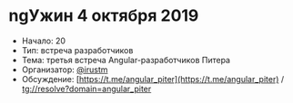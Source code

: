 # ngУжин 4 октября 2019

- Начало: 20
- Тип: встреча разработчиков
- Тема: третья встреча Angular-разработчиков Питера
- Организатор: [@irustm](https://github.com/irustm)
- Обсуждение: [https://t.me/angular_piter](https://t.me/angular_piter) /  [tg://resolve?domain=angular_piter](tg://resolve?domain=angular_piter)